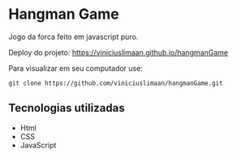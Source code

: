 # Hangman Game
Jogo da forca feito em javascript puro.

Deploy do projeto:
https://viniciuslimaan.github.io/hangmanGame

Para visualizar em seu computador use:

```
git clone https://github.com/viniciuslimaan/hangmanGame.git
```

## Tecnologias utilizadas
* Html
* CSS
* JavaScript
